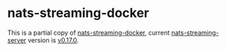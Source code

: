 # nats-streaming-docker

This is a partial copy of
[nats-streaming-docker](https://github.com/nats-io/nats-streaming-docker),
current
[nats-streaming-server](https://github.com/nats-io/nats-streaming-server)
version is
[v0.17.0](https://github.com/nats-io/nats-streaming-server/tree/v0.17.0).
